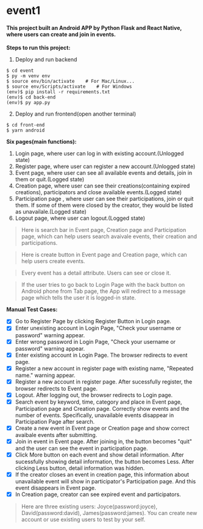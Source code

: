 # event1

#### This project built an Android APP by Python Flask and React Native, where users can create and join in events.

**Steps to run this project:**
1. Deploy and run backend
```shell
$ cd event
$ py -m venv env
$ source env/bin/activate    # For Mac/Linux...
$ source env/Scripts/activate    # For Windows
(env)$ pip install -r requirements.txt
(env)$ cd back-end
(env)$ py app.py
```
2. Deploy and run frontend(open another terminal)
```shell
$ cd front-end
$ yarn android
```

**Six pages(main functions):**
1. Login page, where user can log in with existing account.(Unlogged state)
2. Register page, where user can register a new account.(Unlogged state)
3. Event page, where user can see all available events and details, join in them or quit.(Logged state)
4. Creation page, where user can see their creations(containing expired creations), participators and close available events.(Logged state)
5. Participation page , where user can see their participations, join or quit them. If some of them were closed by the creator, they would be listed as unavailale.(Logged state)
6. Logout page, where user can logout.(Logged state)

> Here is search bar in Event page, Creation page and Participation page, which can help users search avaivale events, their creation and participations.

> Here is create button in Event page and Creation page, which can help users create events.

> Every event has a detail attribute. Users can see or close it.

> If the user tries to go back to Login Page with the back button on Android phone from Tab page, the App will redirect to a message page which tells the user it is logged-in state.



**Manual Test Cases:**
- [x] Go to Register Page by clicking Register Button in Login page.
- [x] Enter unexisting account in Login Page, "Check your username or password" warning appear.
- [x] Enter wrong password in Login Page, "Check your username or password" warning appear.
- [x] Enter existing account in Login Page. The browser redirects to event page.
- [x] Register a new account in register page with existing name, "Repeated name." warning appear.
- [x] Register a new account in register page. After sucessfully register, the browser redirects to Event page.
- [x] Logout. After logging out, the browser redirects to Login page.
- [x] Search event by keyword, time, category and place in Event page, Participation page and Creation page. Correctly show events and the number of events. Specifically, unavailable events disappear in Participation Page after search.
- [x] Create a new event in Event page or Creation page and show correct avaibale events after submitting.
- [x] Join in event in Event page. After joining in, the button becomes "quit" and the user can see the event in participation page.
- [x] Click More button on each event and show detail information. After sucessfully showing detail information, the button becomes Less. After clicking Less button, detail information was hidden.
- [x] If the creator closes an event in creation page, this information about unavailable event will show in participator's Participation page. And this event disappears in Event page.
- [x] In Creation page, creator can see expired event and participators.

> Here are three existing users: Joyce(password:joyce), David(password:david), James(password:james). You can create new account or use existing users to test by your self.
